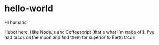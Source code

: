 # hello-world

Hi humans!

Hubot here, i like Node.js and Coffeescript (that's what I'm made of!).
I've had tacos on the moon and find them far superior to Earth tacos
